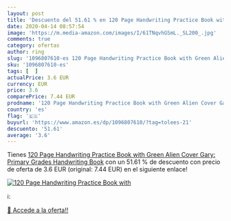 ```yaml
---
layout: post
title: 'Descuento del 51.61 % en 120 Page Handwriting Practice Book with '
date: 2020-04-14 08:57:54
image: 'https://m.media-amazon.com/images/I/61TNqvhGSmL._SL200_.jpg'
comments: true
category: ofertas
author: ring
slug: '1096807610-es 120 Page Handwriting Practice Book with Green Alien Cover...'
sku: '1096807610-es'
tags: [  ]
actualPrice: 3.6 EUR
currency: EUR
price: 3.6
comparePrice: 7.44 EUR
prodname: '120 Page Handwriting Practice Book with Green Alien Cover Gary: Primary Grades Handwriting Book'
country: 'es'
flag: '🇪🇸'
buyurl: 'https://www.amazon.es/dp/1096807610/?tag=tolees-21'
descuento: '51.61'
average: '3.6'
---
```


Tienes [120 Page Handwriting Practice Book with Green Alien Cover Gary: Primary Grades Handwriting Book](https://www.amazon.es/dp/1096807610/?tag=tolees-21) con un 51.61 % de descuento con precio de oferta de 3.6 EUR (original: 7.44 EUR) en el siguiente enlace!

[![120 Page Handwriting Practice Book with ](https://m.media-amazon.com/images/I/61TNqvhGSmL._SL200_.jpg)](https://www.amazon.es/dp/1096807610/?tag=tolees-21)

ℹ️:


[🛒 Accede a la oferta!!](https://www.amazon.es/dp/1096807610/?tag=tolees-21)
